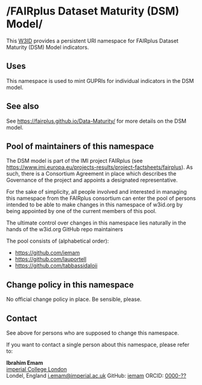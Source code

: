 # /FAIRplus Dataset Maturity (DSM) Model/
This [W3ID](https://w3id.org) provides a persistent URI namespace for FAIRplus Dataset Maturity (DSM) Model indicators.

## Uses
This namespace is used to mint GUPRIs for individual indicators in the DSM model. 

## See also
See <https://fairplus.github.io/Data-Maturity/> for more details on the DSM model. 

## Pool of maintainers of this namespace
The DSM model is part of the IMI project FAIRplus (see <https://www.imi.europa.eu/projects-results/project-factsheets/fairplus>). As such, there is a Consortium Agreement in place which describes the Governance of the project and appoints a designated representative.

For the sake of simplicity, all people involved and interested in managing this namespace from the FAIRplus consortium can enter the pool of persons intended to be able to make changes in this namespace of w3id.org by being appointed by one of the current members of this pool.

The ultimate control over changes in this namespace lies naturally in the hands of the w3id.org GitHub repo maintainers 

The pool consists of (alphabetical order):

* https://github.com/iemam
* https://github.com/lauportell
* https://github.com/tabbassidaloii

## Change policy in this namespace
No official change policy in place. Be sensible, please.

## Contact
See above for persons who are supposed to change this namespace. 

If you want to contact a single person about this namespace, please refer to:

**Ibrahim Emam**  
[imperial College London](https://www.imperial.ac.uk/)  
Londel, England
<i.emam@imperial.ac.uk>
GitHub: [iemam](https://github.com/iemam)
ORCID: [0000-??](https://orcid.org/0000-??)  
